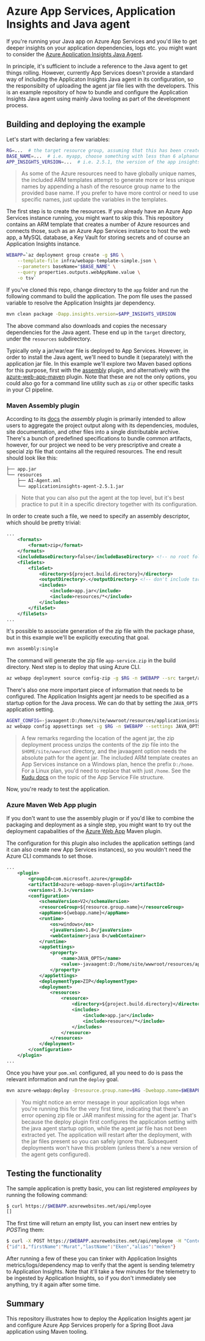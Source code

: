 # Azure App Services, Application Insights and Java agent

If you're running your Java app on Azure App Services and you'd like to get deeper insights on your application dependencies, logs etc. you might want to consider the [Azure Application Insights Java Agent](https://docs.microsoft.com/en-us/azure/azure-monitor/app/java-agent).

In principle, it's sufficient to include a reference to the Java agent to get things rolling. However, currently App Services doesn't provide a standard way of including the Applicaton Insights Java agent in its configuration, so the responsibilty of uploading the agent jar file lies with the developers. This is an example repository of how to bundle and configure the Application Insights Java agent using mainly Java tooling as part of the development process.

## Building and deploying the example

Let's start with declaring a few variables:

```bash
RG=...  # the target resource group, assuming that this has been created already
BASE_NAME=...  # i.e. myapp, choose something with less than 6 alphanumeric characters
APP_INSIGHTS_VERSION=...  # i.e. 2.5.1, the version of the app insights dependency
```

> As some of the Azure resources need to have globally unique names, the included ARM templates attempt to generate more or less unique names by appending a hash of the resource group name to the provided base name. If you prefer to have more control or need to use specific names, just update the variables in the templates.

The first step is to create the resources. If you already have an Azure App Services instance running, you might want to skip this. This repository contains an ARM template that creates a number of Azure resources and connects those, such as an Azure App Services instance to host the web app, a MySQL database, a Key Vault for storing secrets and of course an Application Insights instance.

```bash
WEBAPP=`az deployment group create -g $RG \
    --template-file infra/webapp-template-simple.json \
    --parameters baseName="$BASE_NAME" \
    --query properties.outputs.webAppName.value \
    -o tsv`
```

If you've cloned this repo, change directory to the `app` folder and run the following command to build the application. The pom file uses the passed variable to resolve the Application Insights jar dependency.

```bash
mvn clean package -Dapp.insights.version=$APP_INSIGHTS_VERSION
```

The above command also downloads and copies the necessary dependencies for the Java agent. These end up in the `target` directory, under the `resources` subdirectory.

Typically only a jar/war/ear file is deployed to App Services. However, in order to install the Java agent, we'll need to bundle it (separately) with the application jar file. In this example we'll explore two Maven based options for this purpose, first with the [assembly](https://maven.apache.org/plugins/maven-assembly-plugin/index.html) plugin, and alternatively with the [azure-web-app-maven](https://github.com/microsoft/azure-maven-plugins/wiki/Azure-Web-App) plugin. Note that these are not the only options, you could also go for a command line utility such as `zip` or other specific tasks in your CI pipeline.

### Maven Assembly plugin

According to its [docs](http://maven.apache.org/plugins-archives/maven-assembly-plugin-3.0.0/index.html) the *assembly* plugin is primarily intended to allow users to aggregate the project output along with its dependencies, modules, site documentation, and other files into a single distributable archive. There's a bunch of predefined specifications to bundle common artifacts, however, for our project we need to be very prescriptive and create a special zip file that contains all the required resources. The end result should look like this:

```bash
├── app.jar
└── resources
    ├── AI-Agent.xml
    └── applicationinsights-agent-2.5.1.jar
```

> Note that you can also put the agent at the top level, but it's best practice to put it in a specific directory together with its configuration.

In order to create such a file, we need to specify an assembly descriptor, which should be pretty trivial:

```xml
...
    <formats>
        <format>zip</format>
    </formats>
    <includeBaseDirectory>false</includeBaseDirectory> <!-- no root folder for the zip file-->
    <fileSets>
        <fileSet>
            <directory>${project.build.directory}</directory>
            <outputDirectory>.</outputDirectory> <!-- don't include target as a folder -->
            <includes>
                <include>app.jar</include>
                <include>resources/*</include>
            </includes>
        </fileSet>
    </fileSets>
...
```

It's possible to associate generation of the zip file with the package phase, but in this example we'll be explicitly executing that goal.

```bash
mvn assembly:single
```

The command will generate the zip file `app-service.zip` in the build directory. Next step is to deploy that using Azure CLI.

```bash
az webapp deployment source config-zip -g $RG -n $WEBAPP --src target/app-service.zip
```

There's also one more important piece of information that needs to be configured. The Application Insights agent jar needs to be specified as a startup option for the Java process. We can do that by setting the `JAVA_OPTS` application setting.

```bash
AGENT_CONFIG=-javaagent:D:/home/site/wwwroot/resources/applicationinsights-agent-$APP_INSIGHTS_VERSION.jar
az webapp config appsettings set -g $RG -n $WEBAPP --settings JAVA_OPTS="$AGENT_CONFIG" -o none
```

> A few remarks regarding the location of the agent jar, the zip deployment process unzips the contents of the zip file into the `$HOME/site/wwwroot` directory, and the javaagent option needs the absolute path for the agent jar. The included ARM template creates an App Services instance on a Windows plan, hence the prefix `D:/home`. For a Linux plan, you'd need to replace that with just `/home`. See the [Kudu docs](https://github.com/projectkudu/kudu/wiki/File-structure-on-azure) on the topic of the App Service File structure.

Now, you're ready to test the application.

### Azure Maven Web App plugin

If you don't want to use the assembly plugin or if you'd like to combine the packaging and deployment as a single step, you might want to try out the deployment capabalities of the [Azure Web App](https://github.com/microsoft/azure-maven-plugins/wiki/Azure-Web-App:-Deploy) Maven plugin.

The configuration for this plugin also includes the application settings (and it can also create new App Services instances), so you wouldn't need the Azure CLI commands to set those.

```xml
...
    <plugin>
        <groupId>com.microsoft.azure</groupId>
        <artifactId>azure-webapp-maven-plugin</artifactId>
        <version>1.9.1</version>
        <configuration>
            <schemaVersion>V2</schemaVersion>
            <resourceGroup>${resource.group.name}</resourceGroup>
            <appName>${webapp.name}</appName>
            <runtime>
                <os>windows</os>
                <javaVersion>1.8</javaVersion>
                <webContainer>java 8</webContainer>
            </runtime>
            <appSettings>
                <property>
                    <name>JAVA_OPTS</name>
                    <value>-javaagent:D:/home/site/wwwroot/resources/applicationinsights-agent-${app.insights.version}.jar</value>
                </property>
            </appSettings>
            <deploymentType>ZIP</deploymentType>
            <deployment>
                <resources>
                    <resource>
                        <directory>${project.build.directory}</directory>
                        <includes>
                            <include>app.jar</include>
                            <include>resources/*</include>
                        </includes>
                    </resource>
                </resources>
            </deployment>
        </configuration>
    </plugin>
...
```

Once you have your `pom.xml` configured, all you need to do is pass the relevant information and run the `deploy` goal.

```bash
mvn azure-webapp:deploy -Dresource.group.name=$RG -Dwebapp.name=$WEBAPP -Dapp.insights.version=$APP_INSIGHTS_VERSION
```

> You might notice an error message in your application logs when you're running this for the very first time, indicating that there's an error opening zip file or JAR manifest missing for the agent jar. That's because the deploy plugin first configures the application setting with the java agent startup option, while the agent jar file has not been extracted yet. The application will restart after the deployment, with the jar files present so you can safely ignore that. Subsequent deployments won't have this problem (unless there's a new version of the agent gets configured).

## Testing the functionality

The sample application is pretty basic, you can list registered *employees* by running the following command:

```bash
$ curl https://$WEBAPP.azurewebsites.net/api/employee
[]
```

The first time will return an empty list, you can insert new entries by *POST*ing them:

```bash
$ curl -X POST https://$WEBAPP.azurewebsites.net/api/employee -H "Content-Type: application/json" -d '{"alias":"meken", "firstName":"Murat", "lastName":"Eken"}'
{"id":1,"firstName":"Murat","lastName":"Eken","alias":"meken"}
```

After running a few of these you can tinker with Application Insights metrics/logs/dependency map to verify that the agent is sending telemetry to Application Insights. Note that it'll take a few minutes for the telemetry to be ingested by Application Insights, so if you don't immediately see anything, try it again after some time.

## Summary

This repository illustrates how to deploy the Application Insights agent jar and configure Azure App Services properly for a Spring Boot Java application using Maven tooling.
